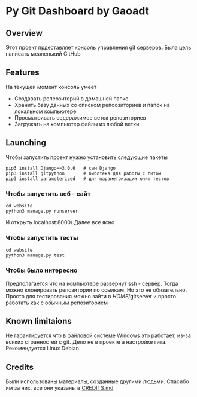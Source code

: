 # Py Git Dashboard by Gaoadt
## Overview
Этот проект прдеставляет консоль управления git серверов. Была цель написать меаленький GitHub
## Features
На текущей момент консоль умеет
* Создавать репеозиторий в домашней папке
* Хранить базу данных со списком репоозиториев и папок на локальном компьютере
* Просматривать содеражимое веток репозиториев
* Загружать на компьютер файлы из любой ветки

## Launching
Чтобы запустить проект нужно установить следующие пакеты
```shell
pip3 install Django==3.0.6   # сам Django
pip3 install gitpython       # библтека для работы с гитом
pip3 install parameterized   # для параметризации юнит тестов
```

### Чтобы запустить веб - сайт 
```shell
cd website
python3 manage.py runserver
```
И открыть localhost:8000/
Далее все ясно

### Чтобы запустить тесты
```shell
cd website
python3 manage.py test
```

### Чтобы было интересно
Предполагается что на компьютере развернут ssh - сервер. Тогда можно
клонировать репозитории по ссылкам. Но это не обязательно. Просто
для тестирования можно зайти в $HOME$/gitserver и просто работать
как с обычным репозиторием

## Known limitaions 
Не гарантируется что в файловой системе Windows это работает, из-за
всяких странностей с git. Дело не в проекте а настройке гита.
Рекомендуется Linux Debian

## Credits
Были использованы материалы, созданные другими людьми. Спасибо им за
них, все они указаны в [CREDITS.md](./CREDITS.md)


